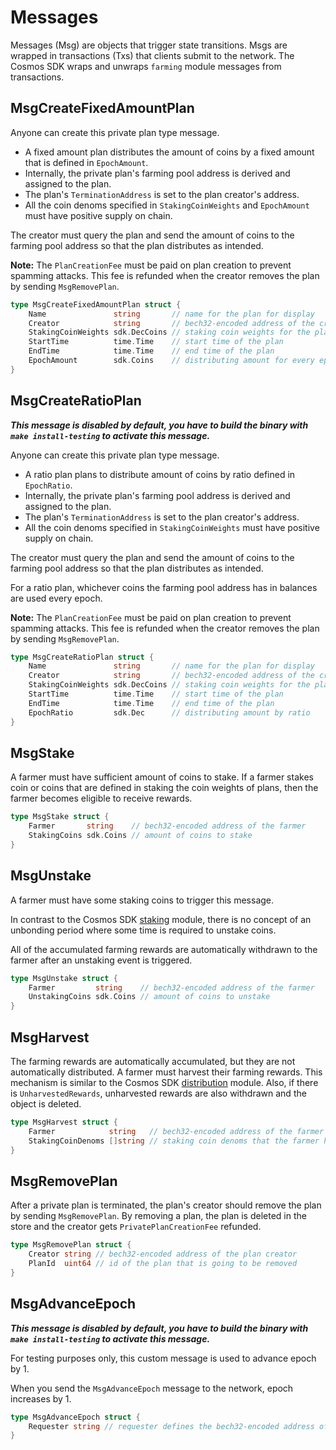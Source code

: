 <!-- order: 4 -->

# Messages

Messages (Msg) are objects that trigger state transitions. Msgs are wrapped in transactions (Txs) that clients submit to the network. The Cosmos SDK wraps and unwraps `farming` module messages from transactions.

## MsgCreateFixedAmountPlan

Anyone can create this private plan type message. 

- A fixed amount plan distributes the amount of coins by a fixed amount that is defined in `EpochAmount`. 
- Internally, the private plan's farming pool address is derived and assigned to the plan. 
- The plan's `TerminationAddress` is set to the plan creator's address.
- All the coin denoms specified in `StakingCoinWeights` and `EpochAmount` must have positive supply on chain.

The creator must query the plan and send the amount of coins to the farming pool address so that the plan distributes as intended. 

**Note:** The `PlanCreationFee` must be paid on plan creation to prevent spamming attacks. This fee is refunded when the creator removes the plan by sending `MsgRemovePlan`.

```go
type MsgCreateFixedAmountPlan struct {
	Name               string       // name for the plan for display
	Creator            string       // bech32-encoded address of the creator for the private plan
	StakingCoinWeights sdk.DecCoins // staking coin weights for the plan
	StartTime          time.Time    // start time of the plan
	EndTime            time.Time    // end time of the plan
	EpochAmount        sdk.Coins    // distributing amount for every epoch
}
```

## MsgCreateRatioPlan

***This message is disabled by default, you have to build the binary with `make install-testing` to activate this message.***

Anyone can create this private plan type message. 

- A ratio plan plans to distribute amount of coins by ratio defined in `EpochRatio`.
- Internally, the private plan's farming pool address is derived and assigned to the plan.
- The plan's `TerminationAddress` is set to the plan creator's address.
- All the coin denoms specified in `StakingCoinWeights` must have positive supply on chain.

The creator must query the plan and send the amount of coins to the farming pool address so that the plan distributes as intended. 

For a ratio plan, whichever coins the farming pool address has in balances are used every epoch. 

**Note:** The `PlanCreationFee` must be paid on plan creation to prevent spamming attacks. This fee is refunded when the creator removes the plan by sending `MsgRemovePlan`.


```go
type MsgCreateRatioPlan struct {
	Name               string       // name for the plan for display
	Creator            string       // bech32-encoded address of the creator for the private plan
	StakingCoinWeights sdk.DecCoins // staking coin weights for the plan
	StartTime          time.Time    // start time of the plan
	EndTime            time.Time    // end time of the plan
	EpochRatio         sdk.Dec      // distributing amount by ratio
}
```

## MsgStake

A farmer must have sufficient amount of coins to stake. If a farmer stakes coin or coins that are defined in staking the coin weights of plans, then the farmer becomes eligible to receive rewards.

```go
type MsgStake struct {
	Farmer       string    // bech32-encoded address of the farmer
	StakingCoins sdk.Coins // amount of coins to stake
}
```

## MsgUnstake

A farmer must have some staking coins to trigger this message.

In contrast to the Cosmos SDK [staking](https://github.com/cosmos/cosmos-sdk/blob/v0.45.3/x/staking/spec/01_state.md) module, there is no concept of an unbonding period where some time is required to unstake coins.

All of the accumulated farming rewards are automatically withdrawn to the farmer after an unstaking event is triggered.

```go
type MsgUnstake struct {
    Farmer         string    // bech32-encoded address of the farmer
    UnstakingCoins sdk.Coins // amount of coins to unstake
}
```

## MsgHarvest

The farming rewards are automatically accumulated, but they are not automatically distributed. 
A farmer must harvest their farming rewards. This mechanism is similar to the Cosmos SDK [distribution](https://github.com/cosmos/cosmos-sdk/blob/v0.45.3/x/distribution/spec/01_concepts.md) module.
Also, if there is `UnharvestedRewards`, unharvested rewards are also withdrawn and the object is deleted.

```go
type MsgHarvest struct {
    Farmer            string   // bech32-encoded address of the farmer
    StakingCoinDenoms []string // staking coin denoms that the farmer has staked
}
```

## MsgRemovePlan

After a private plan is terminated, the plan's creator should remove the plan by sending `MsgRemovePlan`.
By removing a plan, the plan is deleted in the store and the creator gets `PrivatePlanCreationFee` refunded.

```go
type MsgRemovePlan struct {
	Creator string // bech32-encoded address of the plan creator
	PlanId  uint64 // id of the plan that is going to be removed
}
```

## MsgAdvanceEpoch

***This message is disabled by default, you have to build the binary with `make install-testing` to activate this message.***

For testing purposes only, this custom message is used to advance epoch by 1.

When you send the `MsgAdvanceEpoch` message to the network, epoch increases by 1.

```go
type MsgAdvanceEpoch struct {
	Requester string // requester defines the bech32-encoded address of the requester
}
```